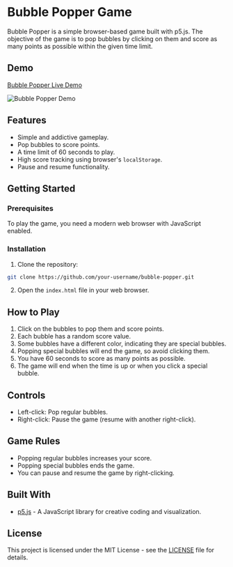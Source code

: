 # Bubble Popper Game

Bubble Popper is a simple browser-based game built with p5.js. The objective of the game is to pop bubbles by clicking on them and score as many points as possible within the given time limit.

## Demo

[Bubble Popper Live Demo](https://toluolagunju.tech/bubble_pop)

![Bubble Popper Demo](demo.gif)

## Features

- Simple and addictive gameplay.
- Pop bubbles to score points.
- A time limit of 60 seconds to play.
- High score tracking using browser's `localStorage`.
- Pause and resume functionality.

## Getting Started

### Prerequisites

To play the game, you need a modern web browser with JavaScript enabled.

### Installation

1. Clone the repository:

```bash
git clone https://github.com/your-username/bubble-popper.git
```

2. Open the `index.html` file in your web browser.

## How to Play

1. Click on the bubbles to pop them and score points.
2. Each bubble has a random score value.
3. Some bubbles have a different color, indicating they are special bubbles.
4. Popping special bubbles will end the game, so avoid clicking them.
5. You have 60 seconds to score as many points as possible.
6. The game will end when the time is up or when you click a special bubble.

## Controls

- Left-click: Pop regular bubbles.
- Right-click: Pause the game (resume with another right-click).

## Game Rules

- Popping regular bubbles increases your score.
- Popping special bubbles ends the game.
- You can pause and resume the game by right-clicking.

## Built With

- [p5.js](https://p5js.org/) - A JavaScript library for creative coding and visualization.

## License

This project is licensed under the MIT License - see the [LICENSE](LICENSE) file for details.